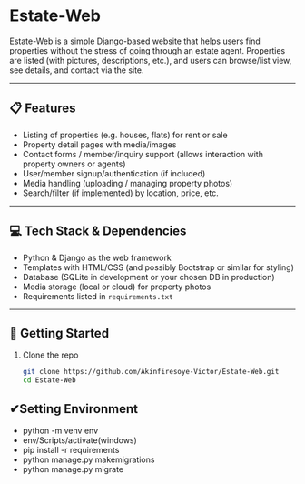 # Estate-Web

Estate-Web is a simple Django-based website that helps users find properties without the stress of going through an estate agent. Properties are listed (with pictures, descriptions, etc.), and users can browse/list view, see details, and contact via the site.

---

## 📋 Features

- Listing of properties (e.g. houses, flats) for rent or sale  
- Property detail pages with media/images  
- Contact forms / member/inquiry support (allows interaction with property owners or agents)  
- User/member signup/authentication (if included)  
- Media handling (uploading / managing property photos)  
- Search/filter (if implemented) by location, price, etc.

---

## 💻 Tech Stack & Dependencies

- Python & Django as the web framework  
- Templates with HTML/CSS (and possibly Bootstrap or similar for styling)  
- Database (SQLite in development or your chosen DB in production)  
- Media storage (local or cloud) for property photos  
- Requirements listed in `requirements.txt`

---

## 🚀 Getting Started

1. Clone the repo  
   ```bash
   git clone https://github.com/Akinfiresoye-Victor/Estate-Web.git
   cd Estate-Web
## ✔Setting Environment
* python -m venv env
* env/Scripts/activate(windows)
* pip install -r requirements
* python manage.py makemigrations
* python manage.py migrate
